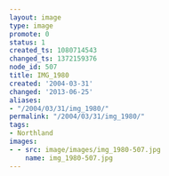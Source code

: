 ```yaml
---
layout: image
type: image
promote: 0
status: 1
created_ts: 1080714543
changed_ts: 1372159376
node_id: 507
title: IMG_1980
created: '2004-03-31'
changed: '2013-06-25'
aliases:
- "/2004/03/31/img_1980/"
permalink: "/2004/03/31/img_1980/"
tags:
- Northland
images:
- - src: image/images/img_1980-507.jpg
    name: img_1980-507.jpg
---
```


